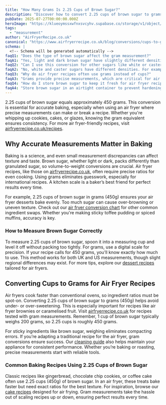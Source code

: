 ```yaml
---
title: "How Many Grams Is 2.25 Cups of Brown Sugar?"
description: "Discover how to convert 2.25 cups of brown sugar to grams for perfect baking results every time. Get precise measurements now!"
pubDate: 2025-07-27T00:00:00.000Z
heroImage: "https://klueoymssxwfnxsvcyhv.supabase.co/storage/v1/object/public/Shmucket/how-many-grams-is-2-25-cups-of-brown-sugar.webp"
tags:
  - "measurement"
author: "AirFryerRecipe.co.uk"
canonical: "https://www.airfryerrecipe.co.uk/blog/conversions/cups-to-grams/how-many-grams-is-2-25-cups-of-brown-sugar"
schema: |
  <!-- Schema will be generated automatically -->
faqQ1: "Does the type of brown sugar affect the gram measurement?"
faqA1: "Yes, light and dark brown sugar have slightly different densities, but the difference is minimal. For 2.25 cups, both types will weigh close to 450 grams. Always use a scale for the most accurate results, especially in air fryer baking where precision matters."
faqQ2: "Can I use this conversion for other sugars like white or caster sugar?"
faqA2: "No, white and caster sugars have different densities. For example, 2.25 cups of white sugar equals about 450 grams, but caster sugar is lighter. Always check a conversion chart or weigh ingredients separately for best results in air fryer recipes."
faqQ3: "Why do air fryer recipes often use grams instead of cups?"
faqA3: "Grams provide precise measurements, which are critical for air fryers’ fast, even cooking. Volume measurements like cups can vary based on how ingredients are packed, but grams ensure consistency. This is especially important for baking, where ratios affect texture and browning."
faqQ4: "How do I store brown sugar to keep it fresh for air fryer recipes?"
faqA4: "Store brown sugar in an airtight container to prevent hardening. If it clumps, place a slice of bread in the container overnight to restore moisture. Proper storage ensures accurate measurements when converting 2.25 cups to grams for air fryer baking."
---
```

<p>2.25 cups of brown sugar equals approximately 450 grams. This conversion is essential for accurate baking, especially when using an air fryer where precise measurements can make or break a recipe. Whether you're whipping up cookies, cakes, or glazes, knowing the gram equivalent ensures consistency. For more air fryer-friendly recipes, visit <a href=https://www.airfryerrecipe.co.uk/recipes>airfryerrecipe.co.uk/recipes</a>.</p>

<h2>Why Accurate Measurements Matter in Baking</h2>  
<p>Baking is a science, and even small measurement discrepancies can affect texture and taste. Brown sugar, whether light or dark, packs differently than granulated sugar, so volume-to-weight conversions are crucial. Air fryer recipes, like those on <a href=https://www.airfryerrecipe.co.uk>airfryerrecipe.co.uk</a>, often require precise ratios for even cooking. Using grams eliminates guesswork, especially for international recipes. A kitchen scale is a baker’s best friend for perfect results every time.</p>

<p>For example, 2.25 cups of brown sugar in grams (450g) ensures your air fryer desserts bake evenly. Too much sugar can cause over-browning or uneven texture. Check out our <a href=https://www.airfryerrecipe.co.uk/air-fryer-conversion-chart>air fryer conversion chart</a> for other common ingredient swaps. Whether you're making sticky toffee pudding or spiced muffins, accuracy is key.</p>

<h3>How to Measure Brown Sugar Correctly</h3>  
<p>To measure 2.25 cups of brown sugar, spoon it into a measuring cup and level it off without packing too tightly. For grams, use a digital scale for precision. If your recipe calls for 450 grams, you’ll know exactly how much to use. This method works for both UK and US measurements, though slight regional differences may exist. For more tips, explore our <a href=https://www.airfryerrecipe.co.uk/recipe-category/dessert>dessert recipes</a> tailored for air fryers.</p>

<h2>Converting Cups to Grams for Air Fryer Recipes</h2>  
<p>Air fryers cook faster than conventional ovens, so ingredient ratios must be spot-on. Converting 2.25 cups of brown sugar to grams (450g) helps avoid under- or over-sweetening. This is especially important for recipes like air fryer brownies or caramelised fruit. Visit <a href=https://www.airfryerrecipe.co.uk>airfryerrecipe.co.uk</a> for recipes tested with gram measurements. Remember, 1 cup of brown sugar typically weighs 200 grams, so 2.25 cups is roughly 450 grams.</p>

<p>For sticky ingredients like brown sugar, weighing eliminates compacting errors. If you’re adapting a traditional recipe for the air fryer, gram conversions ensure success. Our <a href=https://www.airfryerrecipe.co.uk/air-fryer-cleaner>cleaning guide</a> also helps maintain your appliance for consistent performance. Whether you’re baking or roasting, precise measurements start with reliable tools.</p>

<h3>Common Baking Recipes Using 2.25 Cups of Brown Sugar</h3>  
<p>Classic recipes like gingerbread, chocolate chip cookies, or coffee cake often use 2.25 cups (450g) of brown sugar. In an air fryer, these treats bake faster but need exact ratios for the best texture. For inspiration, browse our <a href=https://www.airfryerrecipe.co.uk/recipe-category/cakes>cake recipes</a> designed for air frying. Gram measurements take the hassle out of scaling recipes up or down, ensuring perfect results every time.</p>
